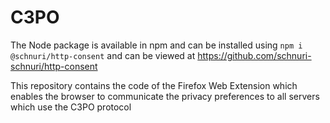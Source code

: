 # C3PO
The Node package is available in npm and can be installed using `npm i @schnuri/http-consent` and can be viewed at https://github.com/schnuri-schnuri/http-consent

This repository contains the code of the Firefox Web Extension which enables the browser to communicate the privacy preferences to all servers which use the C3PO protocol
